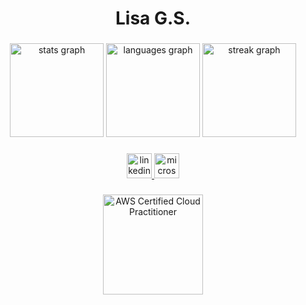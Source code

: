 <h1 align="center">Lisa G.S.</h1>

###

<div align="center">
  <img src="https://github-readme-stats.vercel.app/api?username=remin-p&hide_title=false&hide_rank=false&show_icons=true&include_all_commits=true&count_private=true&disable_animations=false&theme=codeSTACKr&locale=en&hide_border=false&order=1" height="150" alt="stats graph"  />
  <img src="https://github-readme-stats.vercel.app/api/top-langs?username=remin-p&locale=en&hide_title=false&layout=compact&card_width=320&langs_count=5&theme=codeSTACKr&hide_border=false&order=2" height="150" alt="languages graph"  />
  <img src="https://streak-stats.demolab.com?user=remin-p&locale=en&mode=daily&theme=codeSTACKr&hide_border=false&border_radius=5&order=3" height="150" alt="streak graph"  />
</div>

###

<div align="center">
  <a href="https://www.linkedin.com/in/lisa-gs/" target="_blank">
    <img src="https://img.shields.io/static/v1?message=LinkedIn&logo=linkedin&label=&color=0077B5&logoColor=white&labelColor=&style=for-the-badge" height="40" alt="linkedin logo"  />
  </a>
  <a href="mailto:lisa.gs2024@outlook.com" target="_blank">
    <img src="https://img.shields.io/static/v1?message=Outlook&logo=microsoft-outlook&label=mailto&color=0078D4&logoColor=white&labelColor=&style=for-the-badge" height="40" alt="microsoft-outlook logo"  />
  </a>
</div>

###

<div align="center">
  <a href="https://www.credly.com/earner/earned/badge/1057ed97-4269-41b5-b67d-78d532c77eaf" target="_blank">
    <img src="https://images.credly.com/size/160x160/images/00634f82-b07f-4bbd-a6bb-53de397fc3a6/image.png" height="160" alt="AWS Certified Cloud Practitioner"/>
  </a>
</div>

<!---
https://www.credly.com/earner/earned/badge/1057ed97-4269-41b5-b67d-78d532c77eaf
- 👋 Hi, I’m @Remin-p
- 👀 I’m interested in ...
- 🌱 I’m currently learning ...
- 💞️ I’m looking to collaborate on ...
- 📫 How to reach me ...
- 😄 Pronouns: ...
- ⚡ Fun fact: ...
--->
<!---
Remin-p/Remin-p is a ✨ special ✨ repository because its `README.md` (this file) appears on your GitHub profile.
You can click the Preview link to take a look at your changes.
--->
